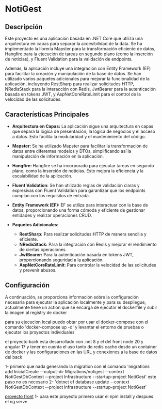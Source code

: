 # NotiGest

## Descripción

Este proyecto es una aplicación basada en .NET Core que utiliza una arquitectura en capas para separar la accesibilidad de la data. Se ha implementado la librería Mapster para la transformación eficiente de datos, Hangfire para la ejecución de tareas en segundo plano (como la inserción de noticias), y Fluent Validation para la validación de endpoints.

Además, la aplicación incluye una integración con Entity Framework (EF) para facilitar la creación y manipulación de la base de datos. Se han utilizado varios paquetes adicionales para mejorar la funcionalidad de la aplicación, incluyendo RestSharp para realizar solicitudes HTTP, NRedisStack para la interacción con Redis, JwtBearer para la autenticación basada en tokens JWT, y AspNetCoreRateLimit para el control de la velocidad de las solicitudes.

## Características Principales

- **Arquitectura en Capas:** La aplicación sigue una arquitectura en capas que separa la lógica de presentación, la lógica de negocios y el acceso a datos. Esto facilita la modularidad y el mantenimiento del código.

- **Mapster:** Se ha utilizado Mapster para facilitar la transformación de datos entre diferentes modelos y DTOs, simplificando así la manipulación de información en la aplicación.

- **Hangfire:** Hangfire se ha incorporado para ejecutar tareas en segundo plano, como la inserción de noticias. Esto mejora la eficiencia y la escalabilidad de la aplicación.

- **Fluent Validation:** Se han utilizado reglas de validación claras y expresivas con Fluent Validation para garantizar que los endpoints cumplan con los requisitos de entrada.

- **Entity Framework (EF):** EF se utiliza para interactuar con la base de datos, proporcionando una forma cómoda y eficiente de gestionar entidades y realizar operaciones CRUD.

- **Paquetes Adicionales:**
  - **RestSharp:** Para realizar solicitudes HTTP de manera sencilla y eficiente.
  - **NRedisStack:** Para la integración con Redis y mejorar el rendimiento de ciertas operaciones.
  - **JwtBearer:** Para la autenticación basada en tokens JWT, proporcionando seguridad a la aplicación.
  - **AspNetCoreRateLimit:** Para controlar la velocidad de las solicitudes y prevenir abusos.

## Configuración

A continuación, se proporciona información sobre la configuración necesaria para ejecutar la aplicación localmente y para su despliegue, actualmente tiene un action que se encarga de ejecutar el dockerfile y subir la imagen al registry de docker

para su ejecucion local puedo obtar por usar el docker-compose con el comando 'docker-compose up -d' y levantar el entorno de pruebas o ejecutar los proyectos individuales 

el proyecto back esta desarrollado con .net 8 y el del front node 20 y angular 17 y tener en cuenta el uso tanto de redis cache desde un container de docker y las configuraciones en las URL y conexiones a la base de datos del back 

1- primero que nada generando la migration con el comando 'migrations add InicialCreate --output-dir Migrations/notigest --context NotiGestDbContext --project Infrastructure --startup-project NotiGest' este paso no es necesario 
2- 'dotnet ef database update --context NotiGestDbContext --project Infrastructure --startup-project NotiGest'

[proyecto front](https://github.com/gustavo1020/NotiGestFront)
1- para este proyecto primero usar el npm install y despues el ng serve

